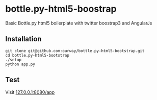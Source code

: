 # bottle.py-html5-boostrap
Basic Bottle.py html5 boilerplate with twitter boostrap3 and AngularJs

## Installation
```
git clone git@github.com:ourway/bottle.py-html5-bootstrap.git
cd bottle.py-html5-bootstrap
./setup
python app.py
```

## Test

Visit [127.0.0.1:8080/app](http://127.0.0.1:8080/app)




